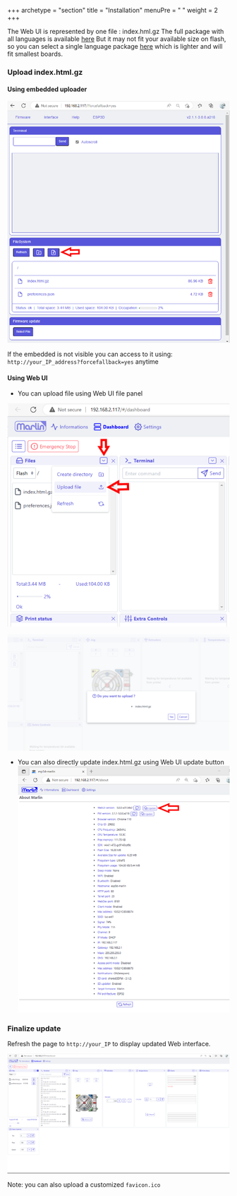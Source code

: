 +++
archetype = "section"
title = "Installation"
menuPre = "<i class='fas fa-hammer'></i> "
weight = 2
+++

The Web UI is represented by one file : index.hml.gz
The full package with all languages is available [here](https://github.com/luc-github/ESP3D-WEBUI/blob/2.1/languages/multi/index.html.gz) 
But it may not fit your available size on flash, so you can select a single language package [here](https://github.com/luc-github/ESP3D-WEBUI/tree/2.1/languages) which is lighter and will fit smallest boards.

### Upload index.html.gz

#### Using embedded uploader

![image](embedded_fs.png)

If the embedded is not visible you can access to it using:
`http://your_IP_address?forcefallback=yes` anytime

#### Using Web UI
* You can upload file using Web UI file panel

![image](spiffs_access.png)

![image](spiffs_modal.png)

* You can also directly update index.html.gz using Web UI update button
![image](webui_update.png)

### Finalize update

Refresh the page to `http://your_IP` to display updated Web interface.

![image](full.png)

Note: you can also upload a customized `favicon.ico`
